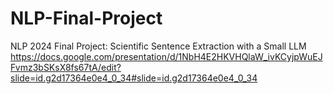 # NLP-Final-Project
NLP 2024 Final Project: Scientific Sentence Extraction with a Small LLM
https://docs.google.com/presentation/d/1NbH4E2HKVHQlaW_ivKCyjpWuEJFvmz3bSKsX8fs67tA/edit?slide=id.g2d17364e0e4_0_34#slide=id.g2d17364e0e4_0_34

